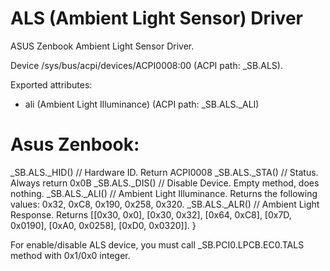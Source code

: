ALS (Ambient Light Sensor) Driver
===

ASUS Zenbook Ambient Light Sensor Driver.

Device /sys/bus/acpi/devices/ACPI0008:00 (ACPI path: \_SB.ALS). 

Exported attributes:
- ali (Ambient Light Illuminance) (ACPI path: \_SB.ALS._ALI)


Asus Zenbook:
==
_SB.ALS._HID() // Hardware ID. Return ACPI0008
_SB.ALS._STA() // Status. Always return 0x0B
_SB.ALS._DIS() // Disable Device. Empty method, does nothing.
_SB.ALS._ALI() // Ambient Light Illuminance. Returns the following values: 0x32, 0xC8, 0x190, 0x258, 0x320.
_SB.ALS._ALR() // Ambient Light Response. Returns [[0x30, 0x0], [0x30, 0x32], [0x64, 0xC8], [0x7D, 0x0190], [0xA0, 0x0258], [0xD0, 0x0320]].
}

For enable/disable ALS device, you must call \_SB.PCI0.LPCB.EC0.TALS method with 0x1/0x0 integer.
